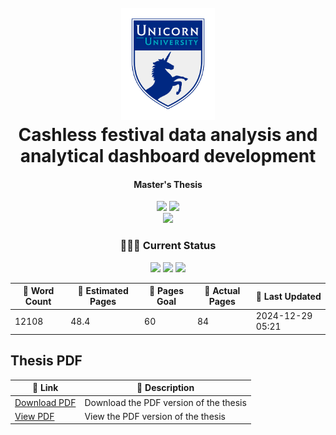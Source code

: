 <h1 align="center">
  <br>
  <img src="./figures/uu-icon.png" alt="Unicorn University" width="150"/>
  <br>
  Cashless festival data analysis and analytical dashboard development
  <br>
</h1>

<h4 align="center">Master's Thesis</h4>

<p align="center">
    <img src="https://img.shields.io/badge/University-Unicorn%20University-darkblue" />
    <img src="https://img.shields.io/badge/Supervisor-Mgr._Václav_Alt-white" />
    <br/>
    <img src="https://img.shields.io/badge/Field-Software_Engineering_and_Big_Data-moccasin" />
</p>

<h3 align="center">👨🏻‍🔬 Current Status</h3>
<p align="center">
  <img src="https://img.shields.io/badge/Research-100%25-lime" />
  <img src="https://img.shields.io/badge/Development-90%25-green" />
  <img src="https://img.shields.io/badge/Thesis-80.7%25-yellow" />
</p>

<table align="center">
    <thead>
        <tr>
            <th>💬 Word Count</th>
            <th>📄 Estimated Pages</th>
            <th>🎯 Pages Goal</th>
            <th>📔 Actual Pages </th>
            <th>📆 Last Updated</th>
        </tr>
    </thead>
    <tbody>
        <tr>
            <td><!-- word-count-start -->12108<!-- word-count-end --></td>
            <td><!-- estimated-pages-start -->48.4<!-- estimated-pages-end --></td>
            <td>60</td>
            <td><!-- actual-pages-start -->84<!-- actual-pages-end --></td>
            <td><!-- last-updated-start -->2024-12-29 05:21<!-- last-updated-end --></td>
        </tr>
    </tbody>
</table>

## Thesis PDF

<table align="center">
    <thead>
        <tr>
            <th>🔗 Link</th>
            <th>📄 Description</th>
        </tr>
    </thead>
    <tbody>
        <tr>
            <td><a href="https://raw.githubusercontent.com/filipditrich/master-thesis/main/thesis/dist/main.pdf">Download PDF</a></td>
            <td>Download the PDF version of the thesis</td>
        </tr>
        <tr>
            <td><a href="https://docs.google.com/viewer?url=https://raw.githubusercontent.com/filipditrich/master-thesis/main/thesis/dist/main.pdf">View PDF</a></td>
            <td>View the PDF version of the thesis</td>
        </tr>
    </tbody>
</table>